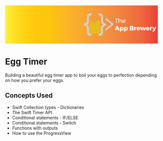 ![App Brewery Banner](Documentation/AppBreweryBanner.png)

# Egg Timer

Building a beautiful egg timer app to boil your eggs to perfection depending on how you prefer your eggs. 

## Concepts Used

* Swift Collection types - Dictionaries
* The Swift Timer API
* Conditional statements - IF/ELSE
* Conditional statements - Switch
* Functions with outputs
* How to use the ProgressView
